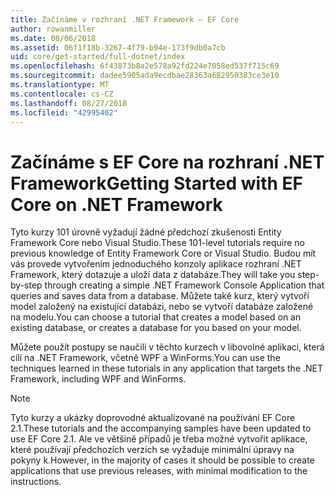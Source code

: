 ```yaml
---
title: Začínáme v rozhraní .NET Framework – EF Core
author: rowanmiller
ms.date: 08/06/2018
ms.assetid: 06f1f18b-3267-4f79-b94e-173f9db0a7cb
uid: core/get-started/full-dotnet/index
ms.openlocfilehash: 6f43873b8a2e578a92fd224e7058ed537f715c69
ms.sourcegitcommit: dadee5905ada9ecdbae28363a682950383ce3e10
ms.translationtype: MT
ms.contentlocale: cs-CZ
ms.lasthandoff: 08/27/2018
ms.locfileid: "42995402"
---
```

# <a name="getting-started-with-ef-core-on-net-framework"></a><span data-ttu-id="373cf-102">Začínáme s EF Core na rozhraní .NET Framework</span><span class="sxs-lookup"><span data-stu-id="373cf-102">Getting Started with EF Core on .NET Framework</span></span>

<span data-ttu-id="373cf-103">Tyto kurzy 101 úrovně vyžadují žádné předchozí zkušenosti Entity Framework Core nebo Visual Studio.</span><span class="sxs-lookup"><span data-stu-id="373cf-103">These 101-level tutorials require no previous knowledge of Entity Framework Core or Visual Studio.</span></span> <span data-ttu-id="373cf-104">Budou mít vás provede vytvořením jednoduchého konzoly aplikace rozhraní .NET Framework, který dotazuje a uloží data z databáze.</span><span class="sxs-lookup"><span data-stu-id="373cf-104">They will take you step-by-step through creating a simple .NET Framework Console Application that queries and saves data from a database.</span></span> <span data-ttu-id="373cf-105">Můžete také kurz, který vytvoří model založený na existující databázi, nebo se vytvoří databáze založené na modelu.</span><span class="sxs-lookup"><span data-stu-id="373cf-105">You can choose a tutorial that creates a model based on an existing database, or creates a database for you based on your model.</span></span>

<span data-ttu-id="373cf-106">Můžete použít postupy se naučili v těchto kurzech v libovolné aplikaci, která cílí na .NET Framework, včetně WPF a WinForms.</span><span class="sxs-lookup"><span data-stu-id="373cf-106">You can use the techniques learned in these tutorials in any application that targets the .NET Framework, including WPF and WinForms.</span></span>

> [!NOTE]  
> <span data-ttu-id="373cf-107">Tyto kurzy a ukázky doprovodné aktualizované na používání EF Core 2.1.</span><span class="sxs-lookup"><span data-stu-id="373cf-107">These tutorials and the accompanying samples have been updated to use EF Core 2.1.</span></span> <span data-ttu-id="373cf-108">Ale ve většině případů je třeba možné vytvořit aplikace, které používají předchozích verzích se vyžaduje minimální úpravy na pokyny k.</span><span class="sxs-lookup"><span data-stu-id="373cf-108">However, in the majority of cases it should be possible to create applications that use previous releases, with minimal modification to the instructions.</span></span>
